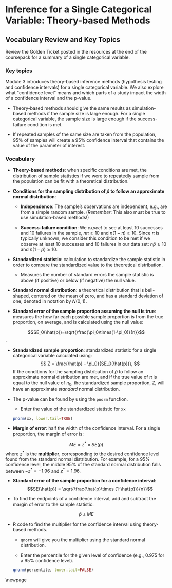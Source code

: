 # Inference for a Single Categorical Variable: Theory-based Methods

## Vocabulary Review and Key Topics

Review the Golden Ticket posted in the resources at the end of the coursepack for a summary of a single categorical variable.

### Key topics

Module 3 introduces theory-based inference methods (hypothesis testing and confidence intervals) for a single categorical variable. We also explore what "confidence level" means and which parts of a study impact the width of a confidence interval and the p-value.

* Theory-based methods should give the same results as simulation-based methods if the sample size is large enough. For a single categorical variable, the sample size is large enough if the success-failure condition is met.

* If repeated samples of the same size are taken from the population, 95\% of samples will create a 95\% confidence interval that contains the value of the parameter of interest.

### Vocabulary

* **Theory-based methods**: when specific conditions are met, the distribution of sample statistics if we were to repeatedly sample from the population can be fit with a theoretical distribution.

* **Conditions for the sampling distribution of $\hat{p}$ to follow an approximate normal distribution**:

    * **Independence**: The sample’s observations are independent, e.g., are from a simple random sample. (*Remember*: This also must be true to use simulation-based methods!)

     * **Success-failure condition**: We *expect* to see at least 10 successes and 10 failures in the sample, $n\pi\geq10$  and $n(1-\pi)\geq10$. Since $\pi$ is typically unknown, we consider this condition to be met if we observe at least 10 successes and 10 failures in our data set: $n\hat{p}\geq10$  and $n(1-\hat{p})\geq10$.

* **Standardized statistic**: calculation to standardize the sample statistic in order to compare the standardized value to the theoretical distribution.

    * Measures the number of standard errors the sample statistic is above (if positive) or below (if negative) the null value.

* **Standard normal distribution**: a theoretical distribution that is bell-shaped, centered on the mean of zero, and has a standard deviation of one, denoted in notation by $N(0,1)$.

* **Standard error of the sample proportion assuming the null is true**: measures the how far each possible sample proportion is from the true proportion, on average, and is calculated using the null value:

$$SE_0(\hat{p})=\sqrt{\frac{\pi_0\times(1-\pi_0)}{n}}$$.

* **Standardized sample proportion**: standardized statistic for a single categorical variable calculated using:
$$
Z = \frac{\hat{p} - \pi_0}{SE_0(\hat{p})},
$$
    If the conditions for the sampling distribution of $\hat{p}$ to follow an approximate normal distribution are met, and if the true value of $\pi$ is equal to the null value of $\pi_0$, the standardized sample proportion, $Z$, will have an approximate _standard_ normal distribution.
    
* The p-value can be found by using the `pnorm` function.

    * Enter the value of the standardized statistic for `xx`
    
    
    ``` r
    pnorm(xx, lower.tail=TRUE)
    ```


* **Margin of error**: half the width of the confidence interval. For a single proportion, the margin of error is:

$$ME = z^* \times SE(\hat{p})$$
where $z^*$ is the **multiplier**, corresponding to the desired confidence level found from the standard normal distribution. For example, for a 95\% confidence level, the middle 95\% of the standard normal distribution falls between $-z^*=-1.96$ and $z^*=1.96$.
    
* **Standard error of the sample proportion for a confidence interval**:
$$SE(\hat{p}) = \sqrt{\frac{\hat{p}\times (1-\hat{p})}{n}}$$

* To find the endpoints of a confidence interval, add and subtract the margin of error to the sample statistic:

$$\hat{p} \pm ME$$

* R code to find the multiplier for the confidence interval using theory-based methods.

    * `qnorm` will give you the multiplier using the standard normal distribution.
    
    * Enter the percentile for the given level of confidence (e.g., 0.975 for a 95\% confidence level). 

    
    ``` r
    qnorm(percentile, lower.tail=FALSE)
    ```

    


\newpage
